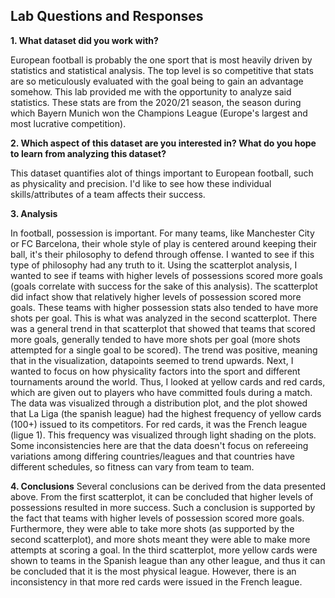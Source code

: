 ## Lab Questions and Responses

**1. What dataset did you work with?**

European football is probably the one sport that is most heavily driven by statistics and statistical analysis. The top level is so competitive that stats are so meticulously evaluated with the goal being to gain an advantage somehow. This lab provided me with the opportunity to analyze said statistics. These stats are from the 2020/21 season, the season during which Bayern Munich won the Champions League (Europe's largest and most lucrative competition). 

**2. Which aspect of this dataset are you interested in? What do you hope to learn from analyzing this dataset?**

This dataset quantifies alot of things important to European football, such as physicality and precision. I'd like to see how these individual skills/attributes of a team affects their success. 

**3. Analysis**

In football, possession is important. For many teams, like Manchester City or FC Barcelona, their whole style of play is centered around keeping their ball, it's their philosophy to defend through offense. I wanted to see if this type of philosophy had any truth to it. Using the scatterplot analysis, I wanted to see if teams with higher levels of possessions scored more goals (goals correlate with success for the sake of this analysis). The scatterplot did infact show that relatively higher levels of possession scored more goals. These teams with higher possession stats also tended to have more shots per goal. This is what was analyzed in the second scatterplot. There was a general trend in that scatterplot that showed that teams that scored more goals, generally tended to have more shots per goal (more shots attempted for a single goal to be scored). The trend was positive, meaning that in the visualization, datapoints seemed to trend upwards. Next, I wanted to focus on how physicality factors into the sport and different tournaments around the world. Thus, I looked at yellow cards and red cards, which are given out to players who have committed fouls during a match. The data was visualized through a distribution plot, and the plot showed that La Liga (the spanish league) had the highest frequency of yellow cards (100+) issued to its competitors. For red cards, it was the French league (ligue 1). This frequency was visualized through light shading on the plots. Some inconsistencies here are that the data doesn't focus on refereeing variations among differing countries/leagues and that countries have different schedules, so fitness can vary from team to team.

**4. Conclusions**
Several conclusions can be derived from the data presented above. From the first scatterplot, it can be concluded that higher levels of possessions resulted in more success. Such a conclusion is supported by the fact that teams with higher levels of possession scored more goals. Furthermore, they were able to take more shots (as supported by the second scatterplot), and more shots meant they were able to make more attempts at scoring a goal. In the third scatterplot, more yellow cards were shown to teams in the Spanish league than any other league, and thus it can be concluded that it is the most physical league. However, there is an inconsistency in that more red cards were issued in the French league. 

